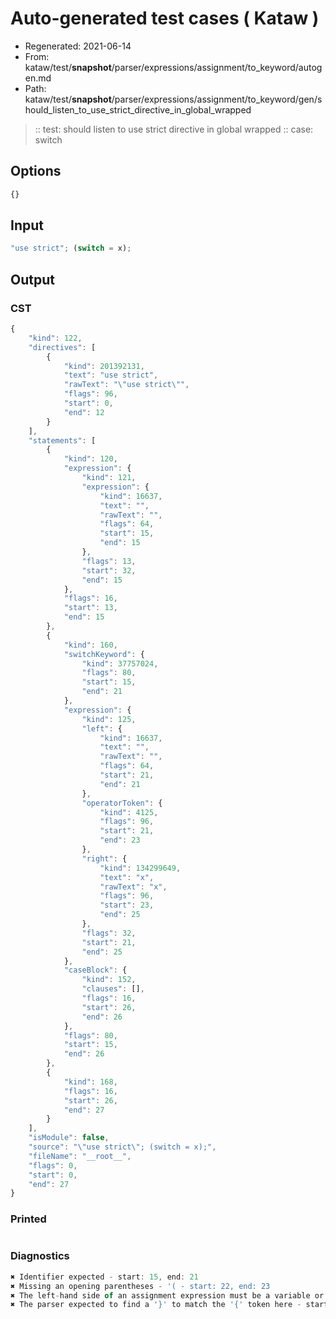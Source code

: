 # Auto-generated test cases ( Kataw )
- Regenerated: 2021-06-14
- From: kataw/test/__snapshot__/parser/expressions/assignment/to_keyword/autogen.md
- Path: kataw/test/__snapshot__/parser/expressions/assignment/to_keyword/gen/should_listen_to_use_strict_directive_in_global_wrapped
> :: test: should listen to use strict directive in global wrapped
> :: case: switch
## Options

`````js
{}
`````
## Input

`````js
"use strict"; (switch = x);
`````
## Output

### CST

```javascript
{
    "kind": 122,
    "directives": [
        {
            "kind": 201392131,
            "text": "use strict",
            "rawText": "\"use strict\"",
            "flags": 96,
            "start": 0,
            "end": 12
        }
    ],
    "statements": [
        {
            "kind": 120,
            "expression": {
                "kind": 121,
                "expression": {
                    "kind": 16637,
                    "text": "",
                    "rawText": "",
                    "flags": 64,
                    "start": 15,
                    "end": 15
                },
                "flags": 13,
                "start": 32,
                "end": 15
            },
            "flags": 16,
            "start": 13,
            "end": 15
        },
        {
            "kind": 160,
            "switchKeyword": {
                "kind": 37757024,
                "flags": 80,
                "start": 15,
                "end": 21
            },
            "expression": {
                "kind": 125,
                "left": {
                    "kind": 16637,
                    "text": "",
                    "rawText": "",
                    "flags": 64,
                    "start": 21,
                    "end": 21
                },
                "operatorToken": {
                    "kind": 4125,
                    "flags": 96,
                    "start": 21,
                    "end": 23
                },
                "right": {
                    "kind": 134299649,
                    "text": "x",
                    "rawText": "x",
                    "flags": 96,
                    "start": 23,
                    "end": 25
                },
                "flags": 32,
                "start": 21,
                "end": 25
            },
            "caseBlock": {
                "kind": 152,
                "clauses": [],
                "flags": 16,
                "start": 26,
                "end": 26
            },
            "flags": 80,
            "start": 15,
            "end": 26
        },
        {
            "kind": 168,
            "flags": 16,
            "start": 26,
            "end": 27
        }
    ],
    "isModule": false,
    "source": "\"use strict\"; (switch = x);",
    "fileName": "__root__",
    "flags": 0,
    "start": 0,
    "end": 27
}
```

### Printed

```javascript

```

### Diagnostics

```javascript
✖ Identifier expected - start: 15, end: 21
✖ Missing an opening parentheses - '( - start: 22, end: 23
✖ The left-hand side of an assignment expression must be a variable or a property access - start: 21, end: 23
✖ The parser expected to find a '}' to match the '{' token here - start: 26, end: 27

```

